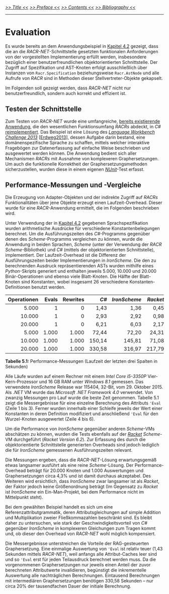 _[>> Title <<](title.md) [>> Preface <<](synopsis.md) [>> Contents <<](contents.md) [>> Bibliography <<](bibliography.md)_
___

# Evaluation

Es wurde bereits an dem Anwendungsbeispiel in [Kapitel 4.2](object-oriented-api.md) gezeigt, dass die an die _RACR-NET_-Schnittstelle gesetzten funktionalen Anforderungen von der vorgestellten Implementierung erfüllt werden, insbesondere bezüglich einer benutzerfreundlichen objektorientierten Schnittstelle. Der Zugriff auf Spezifikation und AST-Knoten erfolgt ausschließlich über Instanzen von `Racr.Specification` beziehungsweise `Racr.AstNode` und alle Aufrufe von _RACR_ sind in Methoden dieser Stellvertreter-Objekte gekapselt.

Im Folgenden soll gezeigt werden, dass _RACR-NET_ nicht nur benutzerfreundlich, sondern auch korrekt und effizient ist.

## Testen der Schnittstelle

Zum Testen von _RACR-NET_ wurde eine umfangreiche, [bereits existierende Anwendung](https://github.com/christoff-buerger/racr/tree/master/examples/questionnaires), die den wesentlichen Funktionsumfang _RACRs_ abdeckt, in _C#_ [reimplementiert](https://github.com/christoff-buerger/racr/tree/master/examples-net/questionnaires). Das Beispiel ist eine Lösung des [_Language Workbench Challenge 2013_](https://github.com/christoff-buerger/racr/blob/master/examples/questionnaires/documentation/language-workbench-challenge-2013.pdf) \[[Erdweg2013](bibliography.md)\], dessen Aufgabe darin bestand, eine domänenspezifische Sprache zu schaffen, mittels welcher interaktive Fragebögen zur Datenerfassung auf einfache Weise beschrieben und ausgewertet werden können. Die Anwendung bedient sich aller Mechanismen _RACRs_ mit Ausnahme von komplexeren Graphersetzungen. Um auch die funktionelle Korrektheit der Graphersetzungsmethoden sicherzustellen, wurden diese in einem eigenen [_NUnit_](http://www.nunit.org/)-Test erfasst.

## Performance-Messungen und -Vergleiche

Die Erzeugung von Adapter-Objekten und der indirekte Zugriff auf _RACRs_ Funktionalitäten über jene Objekte erzeugt einen Laufzeit-Overhead. Dieser wurde für eine _RACR_-Anwendung ermittelt, die im Folgenden beschrieben wird.

Unter Verwendung der in [Kapitel 4.2](object-oriented-api.md) gegebenen Sprachspezifikation wurden arithmetische Ausdrücke für verschiedene Konstantenbelegungen berechnet. Um die Ausführungszeiten des _C#_-Programms gegenüber denen des _Scheme_-Programms vergleichen zu können, wurde die Anwendung in beiden Sprachen, _Scheme_ (unter der Verwendung der _RACR_ _Scheme_-Bibliothek) und _C#_ (mittels der objektorientierten Schnittstelle), implementiert. Der Laufzeit-Overhead ist die Differenz der Ausführungszeiten beider Implementierungen in _IronScheme_. Die den zu berechnenden Ausdruck repräsentierenden ASTs wurden mithilfe eines _Python_-Skripts generiert und enthalten jeweils 5.000, 10.000 und 20.000 Binär-Operationen und ebenso viele Blatt-Knoten. Die Hälfte der Blatt-Knoten sind Konstanten, wobei insgesamt 26 verschiedene Konstanten-Definitionen benutzt werden.

Operationen	| Evals	| Rewrites	| _C#_		| _IronScheme_	| _Racket_
---------------:|------:|--------------:|--------------:|--------------:|--------:
5.000		| 1	| 0		| 1,43		| 1,36		| 0,45
10.000		| 1	| 0		| 2,93		| 2,92		| 0,98
20.000		| 1	| 0		| 6,21		| 6,03		| 2,17
5.000		| 1.000 | 1.000		| 72,44		| 72,20		| 24,31
10.000		| 1.000 | 1.000		| 150,14	| 145,81	| 71,08
20.000		| 1.000 | 1.000		| 330,58	| 316,97	| 217,79

**Tabelle 5.1:** Performance-Messungen (Laufzeit der letzten drei Spalten in Sekunden)

Alle Läufe wurden auf einem Rechner mit einem _Intel Core i5-3350P_ Vier-Kern-Prozessor und 16 GB RAM unter _Windows 8.1_ gemessen. Das verwendete _IronScheme_ Release war 115404, 32-Bit, vom 29. Oktober 2015. Als _.NET_ VM wurde das _Microsoft .NET Framework 4.0_ verwendet. Von zwanzig Messungen pro Lauf wurde die beste Zeit genommen. Tabelle 5.1 zeigt die Messergebnisse für eine einzelne Berechnung des Attributs `'Eval` (Zeile 1 bis 3). Ferner wurden innerhalb einer Schleife jeweils der Wert einer Konstanten in deren Definition modifiziert und anschließend `'Eval` für den Wurzel-Knoten ausgewertet (Zeile 4 bis 6).

Um die Performance von _IronScheme_ gegenüber anderen _Scheme_-VMs abschätzen zu können, wurden die Tests ebenfalls auf der [_Racket_](http://racket-lang.org/) _Scheme_-VM durchgeführt (_Racket Version 6.2_). Zur Erfassung des durch die objektorientierte Schnittstelle generierten Overheads sind jedoch lediglich die für _IronScheme_ gemessenen Ausführungszeiten relevant.

Die Messungen ergeben, dass die _RACR-NET_-Lösung erwartungsgemäß etwas langsamer ausführt als eine reine _Scheme_-Lösung. Der Performance-Overhead beträgt für 20.000 Knoten und 1.000 Auswertungen und Graphersetzungen circa 4,3% und ist damit durchaus akzeptabel. Des Weiteren wird ersichtlich, dass _IronScheme_ zwar langsamer ist als _Racket_, der Faktor jedoch keine Größenordnung beträgt (Im Gegensatz zu _Racket_ ist _IronScheme_ ein Ein-Man-Projekt, bei dem Performance nicht im Mittelpunkt steht).

Bei dem gewählten Beispiel handelt es sich um eine Referenzattributgrammatik, deren Attributsgleichungen auf simple Addition und Multiplikation zweier Fließkommazahlen beschränkt sind. Es bleibt daher zu untersuchen, wie stark der Geschwindigkeitsvorteil von _C#_ gegenüber _IronScheme_ in komplexeren Gleichungen zum Tragen kommt und, ob dieser den Overhead von _RACR-NET_ wohl möglich kompensiert.

Die Messergebnisse unterstreichen die Vorteile der RAG-gesteuerten Graphersetzung. Eine einmalige Auswertung von `'Eval` ist relativ teuer (1,43 Sekunden mittels _RACR-NET_), weil anfangs alle Attribut-Caches leer sind und so `'Eval` erst für jeden Teilausdruck berechnet werden muss. Da die vorgenommenen Graphersetzungen nur jeweils einen Anteil der zuvor berechneten Attributwerte invalidieren, begünstigt die inkrementelle Auswertung alle nachträglichen Berechnungen. Eintausend Berechnungen mit intermediären Graphersetzungen benötigen 330,58 Sekunden – nur circa 20% der tausendfachen Dauer der initiale Berechnung.
